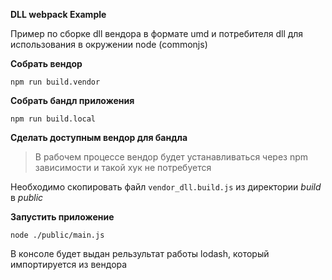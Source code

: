 **DLL webpack Example**

Пример по сборке dll вендора в формате umd и потребителя dll для использования в окружении node (commonjs)

**Собрать вендор**
``` 
npm run build.vendor
```

**Собрать бандл приложения**
``` 
npm run build.local
```

**Сделать доступным вендор для бандла**
> В рабочем процессе вендор будет устанавливаться через npm зависимости и такой хук не потребуется

Необходимо скопировать файл `vendor_dll.build.js` из директории _build_ в _public_ 

**Запустить приложение**
``` 
node ./public/main.js
```

В консоле будет выдан рельзультат работы lodash, который импортируется из вендора

 
 


